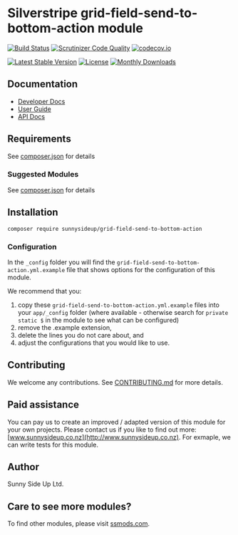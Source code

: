 # Silverstripe grid-field-send-to-bottom-action module
[![Build Status](https://travis-ci.org/sunnysideup/silverstripe-grid-field-send-to-bottom-action.svg?branch=master)](https://travis-ci.org/sunnysideup/silverstripe-grid-field-send-to-bottom-action)
[![Scrutinizer Code Quality](https://scrutinizer-ci.com/g/sunnysideup/silverstripe-grid-field-send-to-bottom-action/badges/quality-score.png?b=master)](https://scrutinizer-ci.com/g/sunnysideup/silverstripe-grid-field-send-to-bottom-action/?branch=master)
[![codecov.io](https://codecov.io/github/sunnysideup/silverstripe-grid-field-send-to-bottom-action/coverage.svg?branch=master)](https://codecov.io/github/sunnysideup/silverstripe-grid-field-send-to-bottom-action?branch=master)

[![Latest Stable Version](https://poser.pugx.org/sunnysideup/grid-field-send-to-bottom-action/version)](https://packagist.org/packages/sunnysideup/grid-field-send-to-bottom-action)
[![License](https://poser.pugx.org/sunnysideup/grid-field-send-to-bottom-action/license)](https://packagist.org/packages/sunnysideup/grid-field-send-to-bottom-action)
[![Monthly Downloads](https://poser.pugx.org/sunnysideup/grid-field-send-to-bottom-action/d/monthly)](https://packagist.org/packages/sunnysideup/grid-field-send-to-bottom-action)


## Documentation



 * [Developer Docs](docs/en/INDEX.md)
 * [User Guide](docs/en/userguide.md)
 * [API Docs](http://docs.ssmods.com/sunnysideup/grid-field-send-to-bottom-action/classes.xhtml)


## Requirements



See [composer.json](composer.json) for details


### Suggested Modules



See [composer.json](composer.json) for details


## Installation


```
composer require sunnysideup/grid-field-send-to-bottom-action
```

### Configuration



In the `_config` folder you will find the `grid-field-send-to-bottom-action.yml.example`
file that shows options for the configuration of this module.

We recommend that you:

  1. copy these `grid-field-send-to-bottom-action.yml.example` files into your
`app/_config` folder (where available - otherwise search for `private static $` in the module to see what can be configured)
  2. remove the .example extension,
  3. delete the lines you do not care about, and
  4. adjust the configurations that you would like to use.


## Contributing



We welcome any contributions. See [CONTRIBUTING.md](CONTRIBUTING.md) for more details.

## Paid assistance



You can pay us to create an improved / adapted version of this module for your own projects.  Please contact us if you like to find out more: [www.sunnysideup.co.nz](http://www.sunnysideup.co.nz).  For exmaple, we can write tests for this module.  

## Author



Sunny Side Up Ltd.


## Care to see more modules?

To find other modules, please visit [ssmods.com](http://ssmods.com/).
